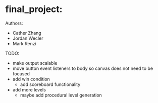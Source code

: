 # final_project:
Authors:
- Cather Zhang
- Jordan Wecler
- Mark Renzi

TODO:
- make output scalable
- move button event listeners to body so canvas does not need to be focused
- add win condition
  - add scoreboard functionality
- add more levels
  - maybe add procedural level generation
